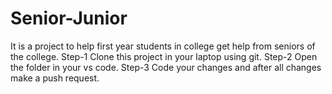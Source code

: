 # Senior-Junior
It is a project to help first year students in college get help from seniors of the college.
Step-1 Clone this project in your laptop using git.
Step-2 Open the folder in your vs code.
Step-3 Code your changes and after all changes make a push request.
